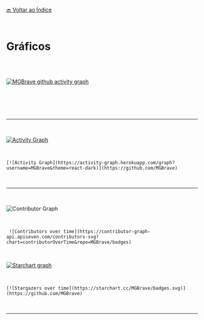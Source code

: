<br>[🔙 Voltar ao Índice](./README.md)<br>

<br>

# Gráficos

 <br> 
 <br>

 [![MGBrave github activity graph](https://github-readme-activity-graph.cyclic.app/graph?username=MGBrave)](https://github.com/MGBrave/github-readme-activity-graph)
 
 <br>



 ```[![MGBrave github activity graph](https://github-readme-activity-graph.cyclic.app/graph?username=MGBrave)](https://github.com/MGBrave/github-readme-activity-graph)
 ``` 
 
  <br>

---

<br> 

 
  [![Activity Graph](https://activity-graph.herokuapp.com/graph?username=MGBrave&theme=react-dark)](https://github.com/MGBrave)
  
 <br>



 ``` [![Activity Graph](https://activity-graph.herokuapp.com/graph?username=MGBrave&theme=react-dark)](https://github.com/MGBrave) ``` 

 <br>

---

<br> 
 

 ![Contributor Graph](https://contributor-graph-api.apiseven.com/contributors-svg?chart=contributorOverTime&repo=MGBrave/badges) 
 
 <br>


 ``` ![Contributors over time](https://contributor-graph-api.apiseven.com/contributors-svg?chart=contributorOverTime&repo=MGBrave/badges)``` 
 
 <br>
 
[![Starchart graph](https://starchart.cc/MGBrave/badges.svg)](https://github.com/MGBrave) 

<br>


``` [![Stargazers over time](https://starchart.cc/MGBrave/badges.svg)](https://github.com/MGBrave) ``` 

 <br>

---




<br>


